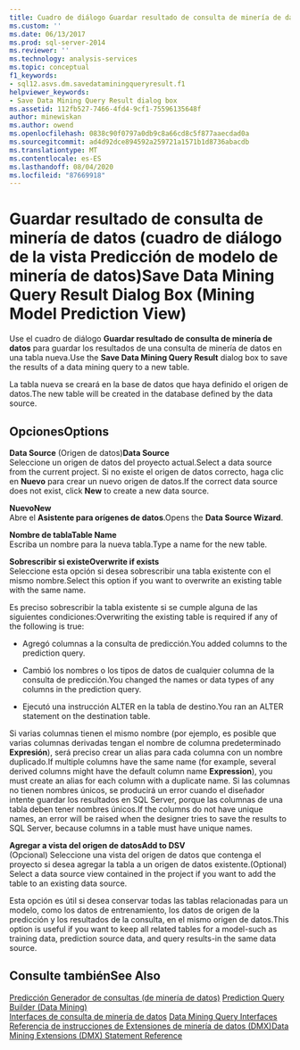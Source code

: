 ```yaml
---
title: Cuadro de diálogo Guardar resultado de consulta de minería de datos (vista predicción de modelo de minería de datos) | Microsoft Docs
ms.custom: ''
ms.date: 06/13/2017
ms.prod: sql-server-2014
ms.reviewer: ''
ms.technology: analysis-services
ms.topic: conceptual
f1_keywords:
- sql12.asvs.dm.savedataminingqueryresult.f1
helpviewer_keywords:
- Save Data Mining Query Result dialog box
ms.assetid: 112fb527-7466-4fd4-9cf1-75596135648f
author: minewiskan
ms.author: owend
ms.openlocfilehash: 0838c90f0797a0db9c8a66cd8c5f877aaecdad0a
ms.sourcegitcommit: ad4d92dce894592a259721a1571b1d8736abacdb
ms.translationtype: MT
ms.contentlocale: es-ES
ms.lasthandoff: 08/04/2020
ms.locfileid: "87669918"
---
```

# <a name="save-data-mining-query-result-dialog-box-mining-model-prediction-view"></a><span data-ttu-id="aa877-102">Guardar resultado de consulta de minería de datos (cuadro de diálogo de la vista Predicción de modelo de minería de datos)</span><span class="sxs-lookup"><span data-stu-id="aa877-102">Save Data Mining Query Result Dialog Box (Mining Model Prediction View)</span></span>
  <span data-ttu-id="aa877-103">Use el cuadro de diálogo **Guardar resultado de consulta de minería de datos** para guardar los resultados de una consulta de minería de datos en una tabla nueva.</span><span class="sxs-lookup"><span data-stu-id="aa877-103">Use the **Save Data Mining Query Result** dialog box to save the results of a data mining query to a new table.</span></span>  
  
 <span data-ttu-id="aa877-104">La tabla nueva se creará en la base de datos que haya definido el origen de datos.</span><span class="sxs-lookup"><span data-stu-id="aa877-104">The new table will be created in the database defined by the data source.</span></span>  
  
## <a name="options"></a><span data-ttu-id="aa877-105">Opciones</span><span class="sxs-lookup"><span data-stu-id="aa877-105">Options</span></span>  
 <span data-ttu-id="aa877-106">**Data Source** (Origen de datos)</span><span class="sxs-lookup"><span data-stu-id="aa877-106">**Data Source**</span></span>  
 <span data-ttu-id="aa877-107">Seleccione un origen de datos del proyecto actual.</span><span class="sxs-lookup"><span data-stu-id="aa877-107">Select a data source from the current project.</span></span> <span data-ttu-id="aa877-108">Si no existe el origen de datos correcto, haga clic en **Nuevo** para crear un nuevo origen de datos.</span><span class="sxs-lookup"><span data-stu-id="aa877-108">If the correct data source does not exist, click **New** to create a new data source.</span></span>  
  
 <span data-ttu-id="aa877-109">**Nuevo**</span><span class="sxs-lookup"><span data-stu-id="aa877-109">**New**</span></span>  
 <span data-ttu-id="aa877-110">Abre el **Asistente para orígenes de datos**.</span><span class="sxs-lookup"><span data-stu-id="aa877-110">Opens the **Data Source Wizard**.</span></span>  
  
 <span data-ttu-id="aa877-111">**Nombre de tabla**</span><span class="sxs-lookup"><span data-stu-id="aa877-111">**Table Name**</span></span>  
 <span data-ttu-id="aa877-112">Escriba un nombre para la nueva tabla.</span><span class="sxs-lookup"><span data-stu-id="aa877-112">Type a name for the new table.</span></span>  
  
 <span data-ttu-id="aa877-113">**Sobrescribir si existe**</span><span class="sxs-lookup"><span data-stu-id="aa877-113">**Overwrite if exists**</span></span>  
 <span data-ttu-id="aa877-114">Seleccione esta opción si desea sobrescribir una tabla existente con el mismo nombre.</span><span class="sxs-lookup"><span data-stu-id="aa877-114">Select this option if you want to overwrite an existing table with the same name.</span></span>  
  
 <span data-ttu-id="aa877-115">Es preciso sobrescribir la tabla existente si se cumple alguna de las siguientes condiciones:</span><span class="sxs-lookup"><span data-stu-id="aa877-115">Overwriting the existing table is required if any of the following is true:</span></span>  
  
-   <span data-ttu-id="aa877-116">Agregó columnas a la consulta de predicción.</span><span class="sxs-lookup"><span data-stu-id="aa877-116">You added columns to the prediction query.</span></span>  
  
-   <span data-ttu-id="aa877-117">Cambió los nombres o los tipos de datos de cualquier columna de la consulta de predicción.</span><span class="sxs-lookup"><span data-stu-id="aa877-117">You changed the names or data types of any columns in the prediction query.</span></span>  
  
-   <span data-ttu-id="aa877-118">Ejecutó una instrucción ALTER en la tabla de destino.</span><span class="sxs-lookup"><span data-stu-id="aa877-118">You ran an ALTER statement on the destination table.</span></span>  
  
 <span data-ttu-id="aa877-119">Si varias columnas tienen el mismo nombre (por ejemplo, es posible que varias columnas derivadas tengan el nombre de columna predeterminado **Expresión**), será preciso crear un alias para cada columna con un nombre duplicado.</span><span class="sxs-lookup"><span data-stu-id="aa877-119">If multiple columns have the same name (for example, several derived columns might have the default column name **Expression**), you must create an alias for each column with a duplicate name.</span></span> <span data-ttu-id="aa877-120">Si las columnas no tienen nombres únicos, se producirá un error cuando el diseñador intente guardar los resultados en SQL Server, porque las columnas de una tabla deben tener nombres únicos.</span><span class="sxs-lookup"><span data-stu-id="aa877-120">If the columns do not have unique names, an error will be raised when the designer tries to save the results to SQL Server, because columns in a table must have unique names.</span></span>  
  
 <span data-ttu-id="aa877-121">**Agregar a vista del origen de datos**</span><span class="sxs-lookup"><span data-stu-id="aa877-121">**Add to DSV**</span></span>  
 <span data-ttu-id="aa877-122">(Opcional) Seleccione una vista del origen de datos que contenga el proyecto si desea agregar la tabla a un origen de datos existente.</span><span class="sxs-lookup"><span data-stu-id="aa877-122">(Optional) Select a data source view contained in the project if you want to add the table to an existing data source.</span></span>  
  
 <span data-ttu-id="aa877-123">Esta opción es útil si desea conservar todas las tablas relacionadas para un modelo, como los datos de entrenamiento, los datos de origen de la predicción y los resultados de la consulta, en el mismo origen de datos.</span><span class="sxs-lookup"><span data-stu-id="aa877-123">This option is useful if you want to keep all related tables for a model-such as training data, prediction source data, and query results-in the same data source.</span></span>  
  
## <a name="see-also"></a><span data-ttu-id="aa877-124">Consulte también</span><span class="sxs-lookup"><span data-stu-id="aa877-124">See Also</span></span>  
 <span data-ttu-id="aa877-125">[Predicción Generador de consultas &#40;de minería de datos&#41;](prediction-query-builder-data-mining.md) </span><span class="sxs-lookup"><span data-stu-id="aa877-125">[Prediction Query Builder &#40;Data Mining&#41;](prediction-query-builder-data-mining.md) </span></span>  
 <span data-ttu-id="aa877-126">[Interfaces de consulta de minería de datos](data-mining/data-mining-query-tools.md) </span><span class="sxs-lookup"><span data-stu-id="aa877-126">[Data Mining Query Interfaces](data-mining/data-mining-query-tools.md) </span></span>  
 [<span data-ttu-id="aa877-127">Referencia de instrucciones de Extensiones de minería de datos &#40;DMX&#41;</span><span class="sxs-lookup"><span data-stu-id="aa877-127">Data Mining Extensions &#40;DMX&#41; Statement Reference</span></span>](/sql/dmx/data-mining-extensions-dmx-statements)  
  
  
